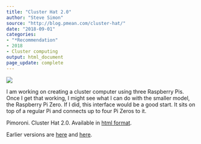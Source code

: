 ```yaml
---
title: "Cluster Hat 2.0"
author: "Steve Simon"
source: "http://blog.pmean.com/cluster-hat/"
date: "2018-09-01"
categories:
- "*Recommendation"
- 2018
- Cluster computing
output: html_document
page_update: complete
---
```


![](http://www.pmean.com/new-images/18/cluster-hat01.png)

<!---More--->

I am working on creating a cluster computer using three Raspberry Pis. Once I get that working, I might see what I can do with the smaller model, the Raspberry Pi Zero. If I did, this interface would be a good start. It sits on top of a regular Pi and connects up to four Pi Zeros to it.

Pimoroni. Cluster Hat 2.0. Available in [html format][pim1].

[pim1]: https://shop.pimoroni.com/products/cluster-hat
Earlier versions are [here][sim1] and [here][sim2].
 
[sim1]: http://blog.pmean.com/cluster-hat/
[sim2]: http://new.pmean.com/cluster-hat/
 
